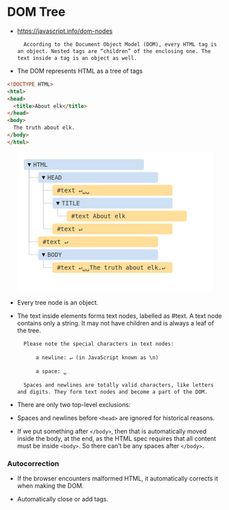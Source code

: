 # DOM Tree
- https://javascript.info/dom-nodes

        According to the Document Object Model (DOM), every HTML tag is an object. Nested tags are “children” of the enclosing one. The text inside a tag is an object as well.

- The DOM represents HTML as a tree of tags

```HTML
<!DOCTYPE HTML>
<html>
<head>
  <title>About elk</title>
</head>
<body>
  The truth about elk.
</body>
</html>
```
<p align="center"><img src ="../../Assets/DOMtree.png"/></p>

- Every tree node is an object.

- The text inside elements forms text nodes, labelled as #text. A text node contains only a string. It may not have children and is always a leaf of the tree.

        Please note the special characters in text nodes:

            a newline: ↵ (in JavaScript known as \n)

            a space: ␣
        
        Spaces and newlines are totally valid characters, like letters and digits. They form text nodes and become a part of the DOM.

- There are only two top-level exclusions:

- Spaces and newlines before ```<head>``` are ignored for historical reasons.

- If we put something after ```</body>```, then that is automatically moved inside the body, at the end, as the HTML spec requires that all content must be inside ```<body>```. So there can’t be any spaces after ```</body>```.

### Autocorrection

- If the browser encounters malformed HTML, it automatically corrects it when making the DOM.

- Automatically close or add tags.
